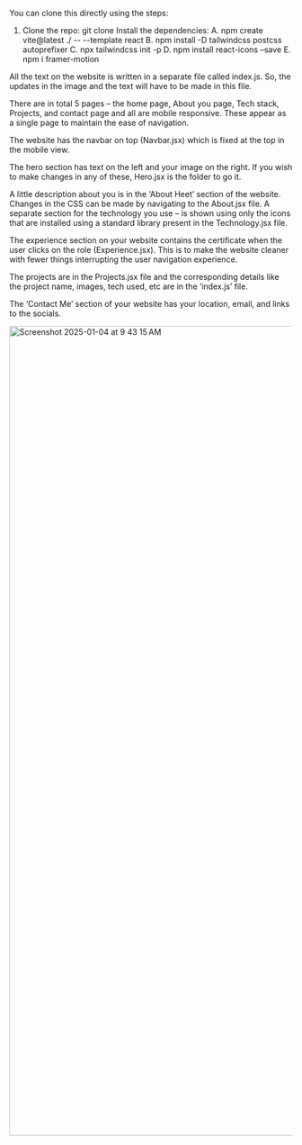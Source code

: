 You can clone this directly using the steps:
1.	Clone the repo: git clone <repo-link>
Install the dependencies: 
A.	npm create vite@latest ./ -- --template react
B.	npm install -D tailwindcss postcss autoprefixer
C.	npx tailwindcss init -p
D.	npm install react-icons –save
E.	npm i framer-motion

All the text on the website is written in a separate file called index.js. So, the updates in the image and the text will have to be made in this file. 


There are in total 5 pages – the home page, About you page, Tech stack, Projects, and contact page and all are mobile responsive.
These appear as a single page to maintain the ease of navigation.

The website has the navbar on top (Navbar.jsx) which is fixed at the top in the mobile view. 

The hero section has text on the left and your image on the right. If you wish to make changes in any of these, Hero.jsx is the folder to go it.

A little description about you is in the ‘About Heet’ section of the website. Changes in the CSS can be made by navigating to the About.jsx file.
A separate section for the technology you use – is shown using only the icons that are installed using a standard library present in the Technology.jsx file.

The experience section on your website contains the certificate when the user clicks on the role (Experience.jsx). This is to make the website cleaner with fewer things interrupting the user navigation experience.

The projects are in the Projects.jsx file and the corresponding details like the project name, images, tech used, etc are in the ‘index.js’ file. 

The ‘Contact Me’ section of your website has your location, email, and links to the socials.  

<img width="1439" alt="Screenshot 2025-01-04 at 9 43 15 AM" src="https://github.com/user-attachments/assets/20d50426-b045-4173-9e2b-95dbde6594c5" />
